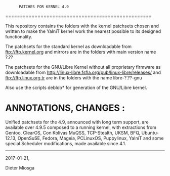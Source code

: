           PATCHES FOR KERNEL 4.9
==================================================

This repository contains the folders with the
kernel patchsets chosen and written to make the 
YaIniT kernel work the nearest possible to its designed functionality.

The patchsets for the standard kernel as downloadable from 
ftp://ftp.kernel.org    and mirrors
are in the folders with main version name  ?.??

The patchsets for the GNU/Libre Kernel without all proprietary
firmware as downloadable from 
http://linux-libre.fsfla.org/pub/linux-libre/releases/     and     ftp://ftp.linux.org.tr 
are in the folders with the name libre-?.??-gnu

Also use the scripts deblob*  for generation of the GNU/Libre kernel.

ANNOTATIONS, CHANGES :
============================================

Unified patchsets for the 4.9, announced with long term support, 
are available over 4.9.5 composed to a running kernel, with extractions from Gentoo, ClearOS, 
Con Kolivas MuQSS, TCP-Stealth, UKSM, BFQ, Ubuntu-12.13, OpenSuSE, Fedora, Mageia, PCLinuxOS, 
Puppylinux, YaIniT and some special Scheduler modifications, made available since 4.1.    


------------------------------------------------------------------------------------------------------------------

2017-01-21, 

Dieter Miosga 
 
